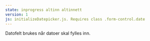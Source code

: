 ```yaml
---
state: inprogress altinn altinnett
version: 1
js: initializeDatepicker.js. Requires class .form-control.date
---
```

Datofelt brukes når datoer skal fylles inn.
